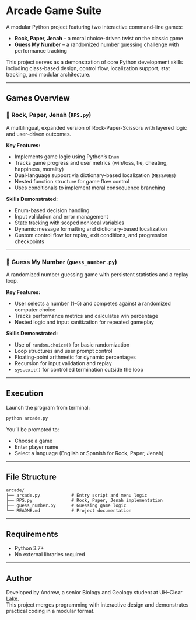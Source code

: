 # Arcade Game Suite

A modular Python project featuring two interactive command-line games:
- **Rock, Paper, Jenah** – a moral choice-driven twist on the classic game
- **Guess My Number** – a randomized number guessing challenge with performance tracking

This project serves as a demonstration of core Python development skills including class-based design, control flow, localization support, stat tracking, and modular architecture.

---

## Games Overview

### 🧠 Rock, Paper, Jenah (`RPS.py`)
A multilingual, expanded version of Rock-Paper-Scissors with layered logic and user-driven outcomes.

**Key Features:**
- Implements game logic using Python’s `Enum`
- Tracks game progress and user metrics (win/loss, tie, cheating, happiness, morality)
- Dual-language support via dictionary-based localization (`MESSAGES`)
- Nested function structure for game flow control
- Uses conditionals to implement moral consequence branching

**Skills Demonstrated:**
- Enum-based decision handling
- Input validation and error management
- State tracking with scoped nonlocal variables
- Dynamic message formatting and dictionary-based localization
- Custom control flow for replay, exit conditions, and progression checkpoints

---

### 🔢 Guess My Number (`guess_number.py`)
A randomized number guessing game with persistent statistics and a replay loop.

**Key Features:**
- User selects a number (1–5) and competes against a randomized computer choice
- Tracks performance metrics and calculates win percentage
- Nested logic and input sanitization for repeated gameplay

**Skills Demonstrated:**
- Use of `random.choice()` for basic randomization
- Loop structures and user prompt control
- Floating-point arithmetic for dynamic percentages
- Recursion for input validation and replay
- `sys.exit()` for controlled termination outside the loop

---

## Execution

Launch the program from terminal:

```bash
python arcade.py
```

You’ll be prompted to:
- Choose a game
- Enter player name
- Select a language (English or Spanish for Rock, Paper, Jenah)

---

## File Structure

```
arcade/
├── arcade.py            # Entry script and menu logic
├── RPS.py               # Rock, Paper, Jenah implementation
├── guess_number.py      # Guessing game logic
└── README.md            # Project documentation
```

---

## Requirements

- Python 3.7+
- No external libraries required

---

## Author

Developed by Andrew, a senior Biology and Geology student at UH–Clear Lake.  
This project merges programming with interactive design and demonstrates practical coding in a modular format.
